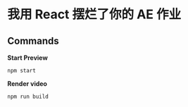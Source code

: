 # 我用 React 摆烂了你的 AE 作业

## Commands

**Start Preview**

```console
npm start
```

**Render video**

```console
npm run build
```
